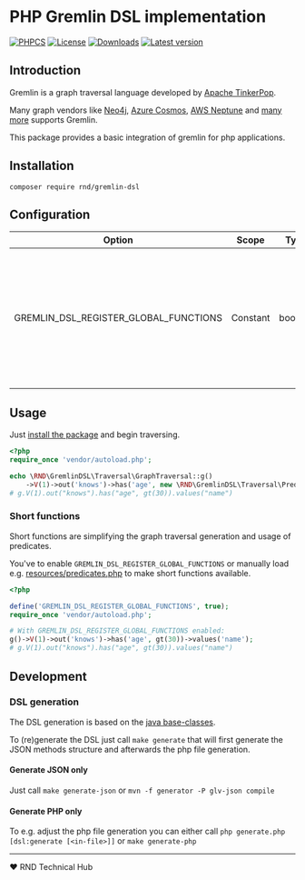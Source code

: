 # PHP Gremlin DSL implementation

[![PHPCS](https://img.shields.io/github/workflow/status/RedaktionsNetzwerk-Deutschland/gremlin-dsl/PHPCS?label=PHPCS)](https://github.com/RedaktionsNetzwerk-Deutschland/gremlin-dsl/actions?query=workflow%3APHPCS)
[![License](https://img.shields.io/github/license/RedaktionsNetzwerk-Deutschland/gremlin-dsl)](LICENSE.md)
[![Downloads](https://img.shields.io/packagist/dt/rnd/gremlin-dsl)](https://packagist.org/packages/rnd/gremlin-dsl)
[![Latest version](https://img.shields.io/packagist/v/rnd/gremlin-dsl)](https://packagist.org/packages/rnd/gremlin-dsl)

## Introduction

Gremlin is a graph traversal language developed by [Apache TinkerPop](https://tinkerpop.apache.org/).

Many graph vendors like [Neo4j](https://neo4j.com/), [Azure Cosmos](https://azure.microsoft.com/services/cosmos-db/), [AWS Neptune](https://aws.amazon.com/neptune/) and [many more](https://tinkerpop.apache.org/#graph-systems) supports Gremlin.

This package provides a basic integration of gremlin for php applications.

## Installation
```shell
composer require rnd/gremlin-dsl
```

## Configuration
| Option                                | Scope    | Type    | Default | Description                                   |
|---------------------------------------|----------|---------|---------|-----------------------------------------------|
| GREMLIN_DSL_REGISTER_GLOBAL_FUNCTIONS | Constant | boolean | false   | Globally register [short-functions](#short-functions) for gremlin.<br>E.g. the global `g`-function will be available to start the traversal. |

## Usage
Just [install the package](#installation) and begin traversing.

```php
<?php
require_once 'vendor/autoload.php';

echo \RND\GremlinDSL\Traversal\GraphTraversal::g()
    ->V(1)->out('knows')->has('age', new \RND\GremlinDSL\Traversal\Predicates\Gt(30))->values('name');
# g.V(1).out("knows").has("age", gt(30)).values("name")

```

### Short functions
Short functions are simplifying the graph traversal generation and usage of predicates.

You've to enable `GREMLIN_DSL_REGISTER_GLOBAL_FUNCTIONS` or manually load e.g. [resources/predicates.php](resources/predicates.php) to make short functions available.

```php
<?php

define('GREMLIN_DSL_REGISTER_GLOBAL_FUNCTIONS', true);
require_once 'vendor/autoload.php';

# With GREMLIN_DSL_REGISTER_GLOBAL_FUNCTIONS enabled:
g()->V(1)->out('knows')->has('age', gt(30))->values('name');
# g.V(1).out("knows").has("age", gt(30)).values("name")
```

## Development
### DSL generation

The DSL generation is based on the [java base-classes](https://github.com/apache/tinkerpop/tree/master/gremlin-core/src/main/java/org/apache/tinkerpop/gremlin/process/traversal/dsl/graph).

To (re)generate the DSL just call `make generate` that will first generate the JSON methods structure and afterwards the php file generation.

#### Generate JSON only
Just call `make generate-json` or `mvn -f generator -P glv-json compile`

#### Generate PHP only
To e.g. adjust the php file generation you can either call `php generate.php [dsl:generate [<in-file>]]` or `make generate-php`

___
♥ RND Technical Hub
